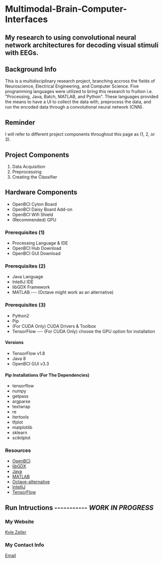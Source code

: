 Multimodal-Brain-Computer-Interfaces
====================================
My research to using convolutional neural network architectures for decoding visual stimuli with EEGs.
------------------------------------------------------------------------------------------------------

## Background Info
This is a multidisciplinary research project, branching accross the fields of Neuroscience, Electrical Engineering,
 and Computer Science. Five programming languages were utilized to bring this research to fruition i.e. "Processing,
 Java, Batch, MATLAB, and Python". These languages provided the means to have a UI to collect the data with,
 preprocess the data, and run the encoded data through a convolutional neural network (CNN).

## Reminder
I will refer to different project components throughout this page as (1, 2, or 3).

## Project Components
1. Data Acquisition
2. Preprocessing
3. Creating the Classifier

## Hardware Components
* OpenBCI Cyton Board
* OpenBCI Daisy Board Add-on
* OpenBCI Wifi Shield
* (Recommended) GPU

### Prerequisites (1)
* Processing Language & IDE
* OpenBCI Hub Download
* OpenBCI GUI Download

### Prerequisites (2)
* Java Language
* IntelliJ IDE
* libGDX Framework
* MATLAB --- (Octave might work as an alternative)

### Prerequisites (3)
* Python2
* Pip
* (For CUDA Only) CUDA Drivers & Toolbox
* TensorFlow --- (For CUDA Only) choose the GPU option for installation

#### Versions
* TensorFlow v1.8
* Java 8
* OpenBCI GUI v3.3

#### Pip Installations (For The Dependencies)
* tensorflow
* numpy
* getpass
* argparse
* textwrap
* re
* itertools
* tfplot
* matplotlib
* sklearn
* scikitplot

### Resources
* [OpenBCI](http://openbci.com/)
* [libGDX](https://libgdx.badlogicgames.com/)
* [Java](https://java.com/en/download/)
* [MATLAB](https://www.mathworks.com/products/matlab.html)
* [Octave-alternative](https://www.gnu.org/software/octave/)
* [IntelliJ](https://www.jetbrains.com/idea/)
* [TensorFlow](https://www.tensorflow.org/)

## Run Intructions ----------- *WORK IN PROGRESS*

### My Website
[Kyle Zeller](http://cs.oswego.edu/~kzeller/)

### My Contact Info
[Email](kzeller@oswego.edu)
